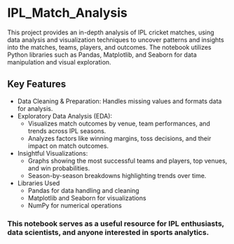 # IPL_Match_Analysis
This project provides an in-depth analysis of IPL cricket matches, using data analysis and visualization techniques to uncover patterns and insights into the matches, teams, players, and outcomes. The notebook utilizes Python libraries such as Pandas, Matplotlib, and Seaborn for data manipulation and visual exploration.
## Key Features
- Data Cleaning & Preparation: 
  Handles missing values and formats data for analysis.
- Exploratory Data Analysis (EDA):
  - Visualizes match outcomes by venue, team performances, and trends across IPL seasons.
  - Analyzes factors like winning margins, toss decisions, and their impact on match outcomes.
- Insightful Visualizations:
  - Graphs showing the most successful teams and players, top venues, and win probabilities.
  - Season-by-season breakdowns highlighting trends over time.
- Libraries Used
  - Pandas for data handling and cleaning
  - Matplotlib and Seaborn for visualizations
  - NumPy for numerical operations
### This notebook serves as a useful resource for IPL enthusiasts, data scientists, and anyone interested in sports analytics.

